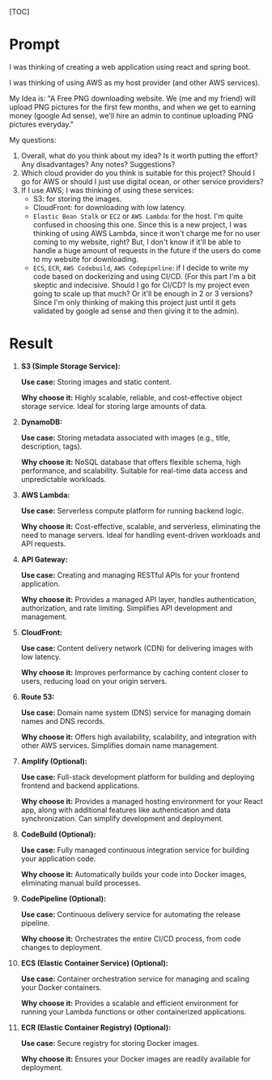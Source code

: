 [TOC]

# Prompt

I was thinking of creating a web application using react and spring boot.

I was thinking of using AWS as my host provider (and other AWS services).

My Idea is: "A Free PNG downloading website. We (me and my friend) will upload PNG pictures for the first few months, and when we get to earning money (google Ad sense), we'll hire an admin to continue uploading PNG pictures everyday."

My questions:

1. Overall, what do you think about my idea? Is it worth putting the effort? Any disadvantages? Any notes? Suggestions?
2. Which cloud provider do you think is suitable for this project? Should I go for AWS or should I just use digital ocean, or other service providers?
3. If I use AWS; I was thinking of using these services:
   - S3: for storing the images.
   - CloudFront: for downloading with low latency.
   - `Elastic Bean Stalk` or `EC2` or `AWS Lambda`: for the host. I'm quite confused in choosing this one. Since this is a new project, I was thinking of using AWS Lambda, since it won't charge me for no user coming to my website, right? But, I don't know if it'll be able to handle a huge amount of requests in the future if the users do come to my website for downloading.
   - `ECS`, `ECR`, `AWS Codebuild`, `AWS Codepipeline`: if I decide to write my code based on dockerizing and using CI/CD. (For this part I'm a bit skeptic and indecisive. Should I go for CI/CD? Is my project even going to scale up that much? Or it'll be enough in 2 or 3 versions? Since I'm only thinking of making this project just until it gets validated by google ad sense and then giving it to the admin).



# Result

1. **S3 (Simple Storage Service):**

   **Use case:** Storing images and static content.

   **Why choose it:** Highly scalable, reliable, and cost-effective object storage service. Ideal for storing large amounts of data.

2. **DynamoDB:**

   **Use case:** Storing metadata associated with images (e.g., title, description, tags).

   **Why choose it:** NoSQL database that offers flexible schema, high performance, and scalability. Suitable for real-time data access and unpredictable workloads.

3. **AWS Lambda:**

   **Use case:** Serverless compute platform for running backend logic.

   **Why choose it:** Cost-effective, scalable, and serverless, eliminating the need to manage servers. Ideal for handling event-driven workloads and API requests.

4. **API Gateway:**

   **Use case:** Creating and managing RESTful APIs for your frontend application.

   **Why choose it:** Provides a managed API layer, handles authentication, authorization, and rate limiting. Simplifies API development and management.

5. **CloudFront:**

   **Use case:** Content delivery network (CDN) for delivering images with low latency.

   **Why choose it:** Improves performance by caching content closer to users, reducing load on your origin servers.

6. **Route 53:**

   **Use case:** Domain name system (DNS) service for managing domain names and DNS records.

   **Why choose it:** Offers high availability, scalability, and integration with other AWS services. Simplifies domain name management.

7. **Amplify (Optional):**

   **Use case:** Full-stack development platform for building and deploying frontend and backend applications.

   **Why choose it:** Provides a managed hosting environment for your React app, along with additional features like authentication and data synchronization. Can simplify development and deployment.

8. **CodeBuild (Optional):**

   **Use case:** Fully managed continuous integration service for building your application code.

   **Why choose it:** Automatically builds your code into Docker images, eliminating manual build processes.

9. **CodePipeline (Optional):**

   **Use case:** Continuous delivery service for automating the release pipeline.

   **Why choose it:** Orchestrates the entire CI/CD process, from code changes to deployment.

10. **ECS (Elastic Container Service) (Optional):**

    **Use case:** Container orchestration service for managing and scaling your Docker containers.

    **Why choose it:** Provides a scalable and efficient environment for running your Lambda functions or other containerized applications.

11. **ECR (Elastic Container Registry) (Optional):**

    **Use case:** Secure registry for storing Docker images.

    **Why choose it:** Ensures your Docker images are readily available for deployment.